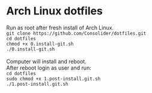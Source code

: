 # Arch Linux dotfiles<br />
Run as root after fresh install of Arch Linux.<br />
`git clone https://github.com/Consolider/dotfiles.git`<br />
`cd dotfiles`<br />
`chmod +x 0.install-git.sh`<br />
`./0.install-git.sh`<br />
<br />
Computer will install and reboot.<br />
After reboot login as user and run:<br />
`cd dotfiles`<br />
`sudo chmod +x 1.post-install.git.sh`<br />
`./1.post-install.git.sh`<br />
